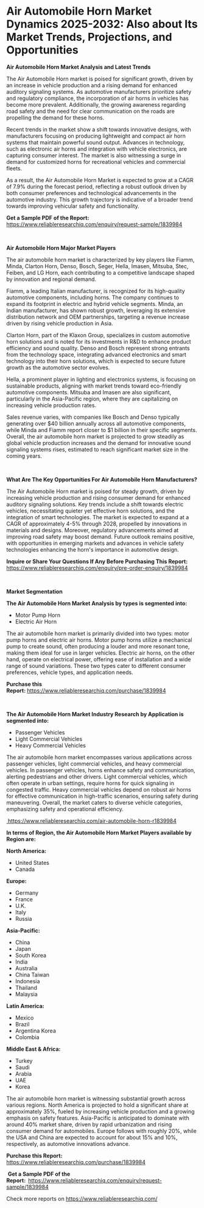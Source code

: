 <p><h1>Air Automobile Horn Market Dynamics 2025-2032: Also about Its Market Trends, Projections, and Opportunities</h1></p><p><strong>Air Automobile Horn Market Analysis and Latest Trends</strong></p>
<p><p>The Air Automobile Horn market is poised for significant growth, driven by an increase in vehicle production and a rising demand for enhanced auditory signaling systems. As automotive manufacturers prioritize safety and regulatory compliance, the incorporation of air horns in vehicles has become more prevalent. Additionally, the growing awareness regarding road safety and the need for clear communication on the roads are propelling the demand for these horns.</p><p>Recent trends in the market show a shift towards innovative designs, with manufacturers focusing on producing lightweight and compact air horn systems that maintain powerful sound output. Advances in technology, such as electronic air horns and integration with vehicle electronics, are capturing consumer interest. The market is also witnessing a surge in demand for customized horns for recreational vehicles and commercial fleets.</p><p>As a result, the Air Automobile Horn Market is expected to grow at a CAGR of 7.9% during the forecast period, reflecting a robust outlook driven by both consumer preferences and technological advancements in the automotive industry. This growth trajectory is indicative of a broader trend towards improving vehicular safety and functionality.</p></p>
<p><strong>Get a Sample PDF of the Report:&nbsp;</strong> <a href="https://www.reliableresearchiq.com/enquiry/request-sample/1839984?utm_campaign=3130&utm_medium=2&utm_source=Github&utm_content=ia&utm_term=31032025&utm_id=air-automobile-horn">https://www.reliableresearchiq.com/enquiry/request-sample/1839984</a></p>
<p>&nbsp;</p>
<p><strong>Air Automobile Horn Major Market Players</strong></p>
<p><p>The air automobile horn market is characterized by key players like Fiamm, Minda, Clarton Horn, Denso, Bosch, Seger, Hella, Imasen, Mitsuba, Stec, Feiben, and LG Horn, each contributing to a competitive landscape shaped by innovation and regional demand.</p><p>Fiamm, a leading Italian manufacturer, is recognized for its high-quality automotive components, including horns. The company continues to expand its footprint in electric and hybrid vehicle segments. Minda, an Indian manufacturer, has shown robust growth, leveraging its extensive distribution network and OEM partnerships, targeting a revenue increase driven by rising vehicle production in Asia.</p><p>Clarton Horn, part of the Klaxon Group, specializes in custom automotive horn solutions and is noted for its investments in R&D to enhance product efficiency and sound quality. Denso and Bosch represent strong entrants from the technology space, integrating advanced electronics and smart technology into their horn solutions, which is expected to secure future growth as the automotive sector evolves.</p><p>Hella, a prominent player in lighting and electronics systems, is focusing on sustainable products, aligning with market trends toward eco-friendly automotive components. Mitsuba and Imasen are also significant, particularly in the Asia-Pacific region, where they are capitalizing on increasing vehicle production rates.</p><p>Sales revenue varies, with companies like Bosch and Denso typically generating over $40 billion annually across all automotive components, while Minda and Fiamm report closer to $1 billion in their specific segments. Overall, the air automobile horn market is projected to grow steadily as global vehicle production increases and the demand for innovative sound signaling systems rises, estimated to reach significant market size in the coming years.</p></p>
<p>&nbsp;</p>
<p><strong>What Are The Key Opportunities For Air Automobile Horn Manufacturers?</strong></p>
<p><p>The Air Automobile Horn market is poised for steady growth, driven by increasing vehicle production and rising consumer demand for enhanced auditory signaling solutions. Key trends include a shift towards electric vehicles, necessitating quieter yet effective horn solutions, and the integration of smart technologies. The market is expected to expand at a CAGR of approximately 4-5% through 2028, propelled by innovations in materials and designs. Moreover, regulatory advancements aimed at improving road safety may boost demand. Future outlook remains positive, with opportunities in emerging markets and advances in vehicle safety technologies enhancing the horn's importance in automotive design.</p></p>
<p><strong>Inquire or Share Your Questions If Any Before Purchasing This Report:</strong> <a href="https://www.reliableresearchiq.com/enquiry/pre-order-enquiry/1839984?utm_campaign=3130&utm_medium=2&utm_source=Github&utm_content=ia&utm_term=31032025&utm_id=air-automobile-horn">https://www.reliableresearchiq.com/enquiry/pre-order-enquiry/1839984</a></p>
<p>&nbsp;</p>
<p><strong>Market Segmentation</strong></p>
<p><strong>The Air Automobile Horn Market Analysis by types is segmented into:</strong></p>
<p><ul><li>Motor Pump Horn</li><li>Electric Air Horn</li></ul></p>
<p><p>The air automobile horn market is primarily divided into two types: motor pump horns and electric air horns. Motor pump horns utilize a mechanical pump to create sound, often producing a louder and more resonant tone, making them ideal for use in larger vehicles. Electric air horns, on the other hand, operate on electrical power, offering ease of installation and a wide range of sound variations. These two types cater to different consumer preferences, vehicle types, and application needs.</p></p>
<p><strong>Purchase this Report:&nbsp;</strong><a href="https://www.reliableresearchiq.com/purchase/1839984?utm_campaign=3130&utm_medium=2&utm_source=Github&utm_content=ia&utm_term=31032025&utm_id=air-automobile-horn">https://www.reliableresearchiq.com/purchase/1839984</a></p>
<p>&nbsp;</p>
<p><strong>The Air Automobile Horn Market Industry Research by Application is segmented into:</strong></p>
<p><ul><li>Passenger Vehicles</li><li>Light Commercial Vehicles</li><li>Heavy Commercial Vehicles</li></ul></p>
<p><p>The air automobile horn market encompasses various applications across passenger vehicles, light commercial vehicles, and heavy commercial vehicles. In passenger vehicles, horns enhance safety and communication, alerting pedestrians and other drivers. Light commercial vehicles, which often operate in urban settings, require horns for quick signaling in congested traffic. Heavy commercial vehicles depend on robust air horns for effective communication in high-traffic scenarios, ensuring safety during maneuvering. Overall, the market caters to diverse vehicle categories, emphasizing safety and operational efficiency.</p></p>
<p><a href="https://www.reliableresearchiq.com/air-automobile-horn-r1839984?utm_campaign=3130&utm_medium=2&utm_source=Github&utm_content=ia&utm_term=31032025&utm_id=air-automobile-horn">&nbsp;https://www.reliableresearchiq.com/air-automobile-horn-r1839984</a></p>
<p><strong>In terms of Region, the Air Automobile Horn Market Players available by Region are:</strong></p>
<p>
    <p> <strong> North America: </strong>
        <ul>
            <li>United States</li>
            <li>Canada</li>
        </ul>
        </p> 
    <p> <strong> Europe: </strong>
        <ul>
            <li>Germany</li>
            <li>France</li>
            <li>U.K.</li>
            <li>Italy</li>
            <li>Russia</li>
        </ul>
        </p> 
    <p> <strong> Asia-Pacific: </strong>
        <ul>
            <li>China</li>
            <li>Japan</li>
            <li>South Korea</li>
            <li>India</li>
            <li>Australia</li>
            <li>China Taiwan</li>
            <li>Indonesia</li>
            <li>Thailand</li>
            <li>Malaysia</li>
        </ul>
        </p> 
    <p> <strong> Latin America: </strong>
        <ul>
            <li>Mexico</li>
            <li>Brazil</li>
            <li>Argentina Korea</li>
            <li>Colombia</li>
        </ul>
        </p> 
    <p> <strong> Middle East & Africa: </strong>
        <ul>
            <li>Turkey</li>
            <li>Saudi</li>
            <li>Arabia</li>
            <li>UAE</li>
            <li>Korea</li>
        </ul>
    </p>
    </p>
<p><p>The air automobile horn market is witnessing substantial growth across various regions. North America is projected to hold a significant share at approximately 35%, fueled by increasing vehicle production and a growing emphasis on safety features. Asia-Pacific is anticipated to dominate with around 40% market share, driven by rapid urbanization and rising consumer demand for automobiles. Europe follows with roughly 20%, while the USA and China are expected to account for about 15% and 10%, respectively, as automotive innovations advance.</p></p>
<p><strong>Purchase this Report: </strong><a href="https://www.reliableresearchiq.com/purchase/1839984?utm_campaign=3130&utm_medium=2&utm_source=Github&utm_content=ia&utm_term=31032025&utm_id=air-automobile-horn">https://www.reliableresearchiq.com/purchase/1839984</a></p>
<p>&nbsp;<strong>Get a Sample PDF of the Report:&nbsp;&nbsp;</strong><a href="https://www.reliableresearchiq.com/enquiry/request-sample/1839984?utm_campaign=3130&utm_medium=2&utm_source=Github&utm_content=ia&utm_term=31032025&utm_id=air-automobile-horn">https://www.reliableresearchiq.com/enquiry/request-sample/1839984</a></p>
<p><strong></strong></p>
<p>Check more reports on <a href="https://www.reliableresearchiq.com/?utm_campaign=3130&utm_medium=2&utm_source=Github&utm_content=ia&utm_term=31032025&utm_id=air-automobile-horn">https://www.reliableresearchiq.com/</a></p>